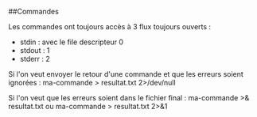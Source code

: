 ##Commandes

Les commandes ont toujours accès à 3 flux toujours ouverts : 
- stdin : avec le file descripteur 0
- stdout : 1
- stderr : 2

Si l'on veut envoyer le retour d'une commande et que les erreurs soient ignorées : 
ma-commande > resultat.txt 2>/dev/null

Si l'on veut que les erreurs soient dans le fichier final : 
ma-commande >& resultat.txt
ou 
ma-commande > resultat.txt 2>&1
